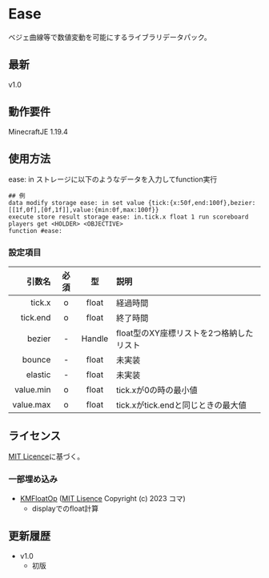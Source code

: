 # Ease

ベジェ曲線等で数値変動を可能にするライブラリデータパック。

## 最新

v1.0

## 動作要件

MinecraftJE 1.19.4

## 使用方法

ease: in ストレージに以下のようなデータを入力してfunction実行
```mcfunction
## 例
data modify storage ease: in set value {tick:{x:50f,end:100f},bezier:[[1f,0f],[0f,1f]],value:{min:0f,max:100f}}
execute store result storage ease: in.tick.x float 1 run scoreboard players get <HOLDER> <OBJECTIVE>
function #ease:
```

### 設定項目

| 引数名 | 必須 | 型 | 説明 |
| -: | :-: | :-: | :- |
| tick.x | o | float | 経過時間 |
| tick.end | o | float | 終了時間 |
| bezier | - | Handle | float型のXY座標リストを2つ格納したリスト |
| bounce | - | float | 未実装 |
| elastic | - | float | 未実装 |
| value.min | o | float | tick.xが0の時の最小値 |
| value.max | o | float | tick.xがtick.endと同じときの最大値 |


## ライセンス

[MIT Licence](https://github.com/nea-c/Ease/blob/master/LICENSE)に基づく。

### 一部埋め込み
* [KMFloatOp](https://github.com/komaramune/KMFloatOp) ([MIT Lisence](https://github.com/komaramune/KMFloatOp/blob/main/LICENSE) Copyright (c) 2023 コマ)
  * displayでのfloat計算


## 更新履歴

* v1.0
  * 初版